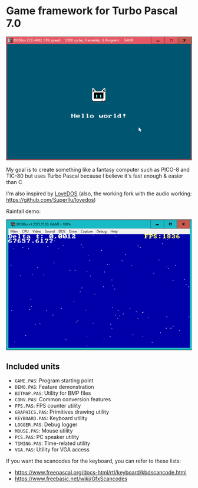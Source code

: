 # Game framework for Turbo Pascal 7.0

![preview](./preview.png)

My goal is to create something like a fantasy computer such as PICO-8 and TIC-80 but uses Turbo Pascal because I believe it's fast enough & easier than C

I'm also inspired by [LoveDOS](https://github.com/rxi/lovedos) (also, the working fork with the audio working: https://github.com/SuperIlu/lovedos)

Rainfall demo:

![demo preview](./demo_preview.png)


## Included units

- `GAME.PAS`: Program starting point
- `DEMO.PAS`: Feature demonstration
- `BITMAP.PAS`: Utility for BMP files
- `CONV.PAS`: Common conversion features
- `FPS.PAS`: FPS counter utility
- `GRAPHICS.PAS`: Primitives drawing utility
- `KEYBOARD.PAS`: Keyboard utility
- `LOGGER.PAS`: Debug logger
- `MOUSE.PAS`: Mouse utility
- `PCS.PAS`: PC speaker utility
- `TIMING.PAS`: Time-related utility
- `VGA.PAS`: Utility for VGA access

If you want the scancodes for the keyboard, you can refer to these lists:
- https://www.freepascal.org/docs-html/rtl/keyboard/kbdscancode.html
- https://www.freebasic.net/wiki/GfxScancodes
